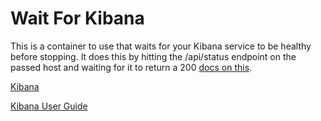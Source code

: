 # Wait For Kibana

This is a container to use that waits for your Kibana service to be healthy before stopping. It does this by hitting the /api/status endpoint on the passed host and waiting for it to return a 200 [docs on this](https://www.elastic.co/guide/en/kibana/current/access.html).

[Kibana](https://www.elastic.co/products/kibana)

[Kibana User Guide](https://www.elastic.co/guide/en/kibana/current/index.html)
